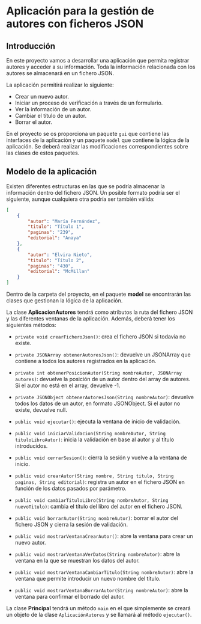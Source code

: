 # **Aplicación para la gestión de autores con ficheros JSON**
## **Introducción**
En este proyecto vamos a desarrollar una aplicación que permita registrar autores y acceder a su información. Toda la información relacionada con los autores se almacenará en un fichero JSON.

La aplicación permitirá realizar lo siguiente:

+ Crear un nuevo autor.
+ Iniciar un proceso de verificación a través de un formulario.
+ Ver la información de un autor.
+ Cambiar el título de un autor.
+ Borrar el autor.
  
En el proyecto se os proporciona un paquete ``gui`` que contiene las interfaces de la aplicación y un paquete ``model`` que contiene la lógica de la aplicación. Se deberá realizar las modificaciones correspondientes sobre las clases de estos paquetes.


## **Modelo de la aplicación**
Existen diferentes estructuras en las que se podría almacenar la información dentro del fichero JSON. Un posible formato podría ser el siguiente, aunque cualquiera otra podría ser también válida:
```json
[
    {
        "autor": "María Fernández",
        "titulo": "Título 1",
        "paginas": "239",
        "editorial": "Anaya"
    },
    {
        "autor": "Elvira Nieto",
        "titulo": "Título 2",
        "paginas": "430",
        "editorial": "McMillan"
    }
]
```

Dentro de la carpeta del proyecto, en el paquete **model** se encontrarán las clases que gestionan la lógica de la aplicación.

La clase **AplicacionAutores** tendrá como atributos la ruta del fichero JSON y las diferentes ventanas de la aplicación. Además, deberá tener los siguientes métodos:

* ``private void crearFicheroJson()``: crea el fichero JSON si todavía no existe.

* ``private JSONArray obtenerAutoresJson()``: devuelve un JSONArray que contiene a todos los autores registrados en la aplicación.

* ``private int obtenerPosicionAutor(String nombreAutor, JSONArray autores)``: devuelve la posición de un autor dentro del array de autores. Si el autor no está en el array, devuelve -1.

* ``private JSONObject obtenerAutoresJson(String nombreAutor)``: devuelve todos los datos de un autor, en formato JSONObject. Si el autor no existe, devuelve null.

* ``public void ejecutar()``: ejecuta la ventana de inicio de validación.

* ``public void iniciarValidacion(String nombreAutor, String tituloLibroAutor)``: inicia la validación en base al autor y al título introducidos.

* ``public void cerrarSesion()``: cierra la sesión y vuelve a la ventana de inicio.

* ``public void crearAutor(String nombre, String titulo, String paginas, String editorial)``: registra un autor en el fichero JSON en función de los datos pasados por parámetro.

* ``public void cambiarTituloLibro(String nombreAutor, String nuevoTitulo)``: cambia el título del libro del autor en el fichero JSON.

* ``public void borrarAutor(String nombreAutor)``: borrar el autor del fichero JSON y cierra la sesión de validación.

* ``public void mostrarVentanaCrearAutor()``: abre la ventana para crear un nuevo autor.

* ``public void mostrarVentanaVerDatos(String nombreAutor)``: abre la ventana en la que se muestran los datos del autor.

* ``public void mostrarVentanaCambiarTitulo(String nombreAutor)``: abre la ventana que permite introducir un nuevo nombre del título.

* ``public void mostrarVentanaBorrarAutor(String nombreAutor)``: abre la ventana para confirmar el borrado del autor.

La clase **Principal** tendrá un método ``main`` en el que simplemente se creará un objeto de la clase ``AplicaciónAutores`` y se llamará al método ``ejecutar()``.